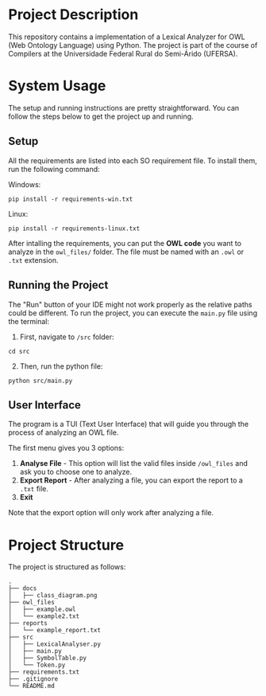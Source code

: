 # Project Description
This repository contains a implementation of a Lexical Analyzer for OWL (Web Ontology Language) using Python. The project is part of the course of Compilers at the Universidade Federal Rural do Semi-Árido (UFERSA).


# System Usage
The setup and running instructions are pretty straightforward. You can follow the steps below to get the project up and running.

## Setup
All the requirements are listed into each SO requirement file. To install them, run the following command:

Windows:
```
pip install -r requirements-win.txt
```

Linux:
```
pip install -r requirements-linux.txt
```

After intalling the requirements, you can put the **OWL code** you want to analyze in the `owl_files/` folder. The file must be named with an `.owl` or `.txt` extension.

## Running the Project
The "Run" button of your IDE might not work properly as the relative paths could be different.
To run the project, you can execute the `main.py` file using the terminal: 
1. First, navigate to `/src` folder:
```
cd src
```
2. Then, run the python file:
```
python src/main.py
```

## User Interface
The program is a TUI (Text User Interface) that will guide you through the process of analyzing an OWL file.

The first menu gives you 3 options:
1. **Analyse File** - This option will list the valid files inside `/owl_files` and ask you to choose one to analyze.
2. **Export Report** - After analyzing a file, you can export the report to a `.txt` file.
3. **Exit**

Note that the export option will only work after analyzing a file.


# Project Structure
The project is structured as follows:
```
.
├── docs
│   ├── class_diagram.png
├── owl_files
│   ├── example.owl
│   └── example2.txt
├── reports
│   └── example_report.txt
├── src
│   ├── LexicalAnalyser.py
│   ├── main.py
│   ├── SymbolTable.py
│   └── Token.py
├── requirements.txt
├── .gitignore
└── README.md
```